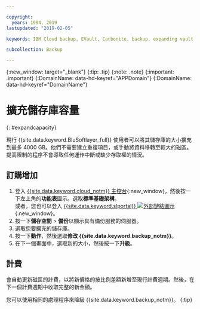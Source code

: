 ```yaml
---

copyright:
  years: 1994, 2019
lastupdated: "2019-02-05"

keywords: IBM Cloud backup, EVault, Carbonite, backup, expanding vault

subcollection: Backup

---
```

{:new_window: target="_blank"}
{:tip: .tip}
{:note: .note}
{:important: .important}
{:DomainName: data-hd-keyref="APPDomain"}
{:DomainName: data-hd-keyref="DomainName"}


# 擴充儲存庫容量
{: #expandcapacity}

現行 {{site.data.keyword.BluSoftlayer_full}} 使用者可以將其儲存庫的大小擴充到最多 4000 GB。他們不需要建立重複項目，或手動將資料移轉至較大的磁區。提高限制的程序不會導致任何運作中斷或缺少存取權的情況。

## 訂購增加

1. 登入 [{{site.data.keyword.cloud_notm}} 主控台](https://{DomainName}){:new_window}，然後按一下左上角的**功能表**圖示。選取**標準基礎架構**。<br/>
   或者，您也可以登入 [{{site.data.keyword.slportal}} ![外部鏈結圖示](../../icons/launch-glyph.svg "外部鏈結圖示")](https://control.softlayer.com/){:new_window}。
2. 按一下**儲存空間** > **備份**以顯示具有備份服務的伺服器。
3. 選取您要擴充的儲存庫。
4. 按一下**動作**，然後選取**修改 {{site.data.keyword.backup_notm}}**。
5. 在下一個畫面中，選取新的大小，然後按一下**升級**。

## 計費

會自動更新磁區的計費，以將新價格的按比例差額新增至現行計費週期。然後，在下一個計費週期中收取完整的新金額。

您可以使用相同的處理程序來降級 {{site.data.keyword.backup_notm}}。
{:tip}
